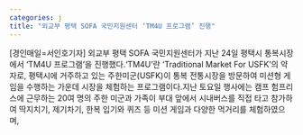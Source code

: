 ```yaml
---
categories: j
title: "외교부 평택 SOFA 국민지원센터 ‘TM4U 프로그램’ 진행"
---
```

[경인매일=서인호기자] 외교부 평택 SOFA 국민지원센터가 지난 24일 평택시 통복시장에서 ‘TM4U 프로그램’을 진행했다.‘TM4U’란 ‘Traditional Market For USFK’의 약자로, 평택시에 거주하고 있는 주한미군(USFK)이 통복 전통시장을 방문하여 미션형 게임을 수행하는 가운데 시장을 체험하는 프로그램이다.지난 토요일 행사에는 캠프 험프리스에 근무하는 20여 명의 주한 미군과 가족이 부대 앞에서 시내버스를 직접 타고 참가하여 딱지치기, 제기차기, 한복 입기와 퀴즈 등 미션 게임과 다양한 먹거리를 체험하였으며,